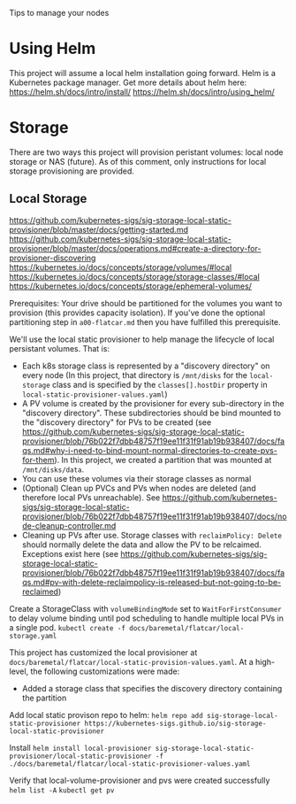 Tips to manage your nodes
# Using Helm
This project will assume a local helm installation going forward. Helm is a Kubernetes package manager. Get more details about helm here:
https://helm.sh/docs/intro/install/
https://helm.sh/docs/intro/using_helm/

# Storage
There are two ways this project will provision peristant volumes: local node storage or NAS (future). As of this comment, only instructions for local storage provisioning are provided.

## Local Storage
https://github.com/kubernetes-sigs/sig-storage-local-static-provisioner/blob/master/docs/getting-started.md
https://github.com/kubernetes-sigs/sig-storage-local-static-provisioner/blob/master/docs/operations.md#create-a-directory-for-provisioner-discovering
https://kubernetes.io/docs/concepts/storage/volumes/#local
https://kubernetes.io/docs/concepts/storage/storage-classes/#local
https://kubernetes.io/docs/concepts/storage/ephemeral-volumes/

Prerequisites: Your drive should be partitioned for the volumes you want to provision (this provides capacity isolation). If you've done the optional partitioning step in `a00-flatcar.md` then you have fulfilled this prerequisite.

We'll use the local static provisioner to help manage the lifecycle of local persistant volumes. That is:
* Each k8s storage class is represented by a "discovery directory" on every node (In this project, that directory is `/mnt/disks` for the `local-storage` class and is specified by the `classes[].hostDir` property in `local-static-provisioner-values.yaml`)
* A PV volume is created by the provisioner for every sub-directory in the "discovery directory". These subdirectories should be bind mounted to the "discovery directory" for PVs to be created (see https://github.com/kubernetes-sigs/sig-storage-local-static-provisioner/blob/76b022f7dbb48757f19ee11f31f91ab19b938407/docs/faqs.md#why-i-need-to-bind-mount-normal-directories-to-create-pvs-for-them). In this project, we created a partition that was mounted at `/mnt/disks/data`.
* You can use these volumes via their storage classes as normal
* (Optional) Clean up PVCs and PVs when nodes are deleted (and therefore local PVs unreachable). See https://github.com/kubernetes-sigs/sig-storage-local-static-provisioner/blob/76b022f7dbb48757f19ee11f31f91ab19b938407/docs/node-cleanup-controller.md
* Cleaning up PVs after use. Storage classes with `reclaimPolicy: Delete` should normally delete the data and allow the PV to be relcaimed. Exceptions exist here (see https://github.com/kubernetes-sigs/sig-storage-local-static-provisioner/blob/76b022f7dbb48757f19ee11f31f91ab19b938407/docs/faqs.md#pv-with-delete-reclaimpolicy-is-released-but-not-going-to-be-reclaimed)

Create a StorageClass with `volumeBindingMode` set to `WaitForFirstConsumer` to delay volume binding until pod scheduling to handle multiple local PVs in a single pod.
`kubectl create -f docs/baremetal/flatcar/local-storage.yaml`

This project has customized the local provisioner at `docs/baremetal/flatcar/local-static-provision-values.yaml`. At a high-level, the following customizations were made:
* Added a storage class that specifies the discovery directory containing the partition

Add local static provison repo to helm:
`helm repo add sig-storage-local-static-provisioner https://kubernetes-sigs.github.io/sig-storage-local-static-provisioner`

Install
`helm install local-provisioner sig-storage-local-static-provisioner/local-static-provisioner -f ./docs/baremetal/flatcar/local-static-provisioner-values.yaml`

Verify that local-volume-provisioner and pvs were created successfully
`helm list -A`
`kubectl get pv`
